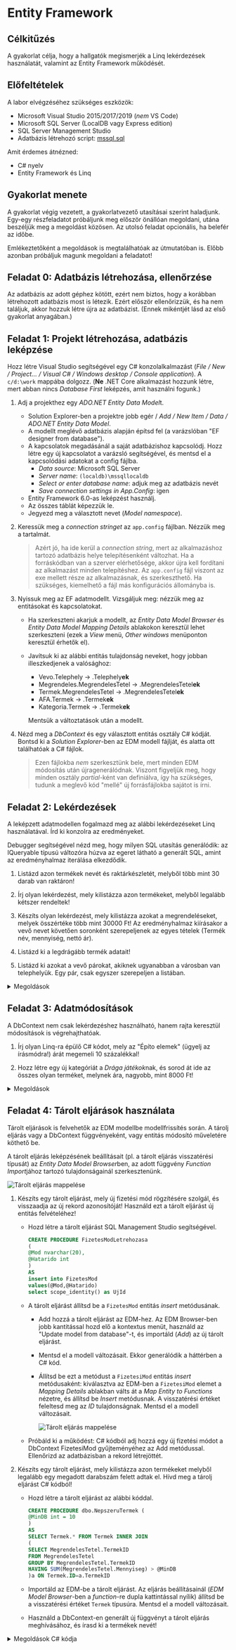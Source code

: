 # Entity Framework

## Célkitűzés

A gyakorlat célja, hogy a hallgatók megismerjék a Linq lekérdezések használatát, valamint az Entity Framework működését.

## Előfeltételek

A labor elvégzéséhez szükséges eszközök:

- Microsoft Visual Studio 2015/2017/2019 (_nem_ VS Code)
- Microsoft SQL Server (LocalDB vagy Express edition)
- SQL Server Management Studio
- Adatbázis létrehozó script: [mssql.sql](https://raw.githubusercontent.com/bmeviauac01/gyakorlatok/master/mssql.sql)

Amit érdemes átnézned:

- C# nyelv
- Entity Framework és Linq

## Gyakorlat menete

A gyakorlat végig vezetett, a gyakorlatvezető utasításai szerint haladjunk. Egy-egy részfeladatot próbáljunk meg először önállóan megoldani, utána beszéljük meg a megoldást közösen. Az utolsó feladat opcionális, ha belefér az időbe.

Emlékeztetőként a megoldások is megtalálhatóak az útmutatóban is. Előbb azonban próbáljuk magunk megoldani a feladatot!

## Feladat 0: Adatbázis létrehozása, ellenőrzése

Az adatbázis az adott géphez kötött, ezért nem biztos, hogy a korábban létrehozott adatbázis most is létezik. Ezért először ellenőrizzük, és ha nem találjuk, akkor hozzuk létre újra az adatbázist. (Ennek mikéntjét lásd az első gyakorlat anyagában.)

## Feladat 1: Projekt létrehozása, adatbázis leképzése

Hozz létre Visual Studio segítségével egy C# konzolalkalmazást (_File / New / Project... / Visual C# / Windows desktop / Console application_). A `c/d:\work` mappába dolgozz. (**Ne** .NET Core alkalmazást hozzunk létre, mert abban nincs _Database First_ leképzés, amit használni fogunk.)

1. Adj a projekthez egy *ADO.NET Entity Data Model*t.

   - Solution Explorer-ben a projektre jobb egér / _Add / New Item / Data / ADO.NET Entity Data Model_.
   - A modellt meglévő adatbázis alapján építsd fel (a varázslóban "EF designer from database").
   - A kapcsolatok megadásánál a saját adatbázishoz kapcsolódj. Hozz létre egy új kapcsolatot a varázsló segítségével, és mentsd el a kapcsolódási adatokat a config fájlba.
     - _Data source_: Microsoft SQL Server
     - _Server name_: `(localdb)\mssqllocaldb`
     - _Select or enter database name_: adjuk meg az adatbázis nevét
     - _Save connection settings in App.Config_: igen
   - Entity Framework 6.0-as leképzést használj.
   - Az összes táblát képezzük le.
   - Jegyezd meg a választott nevet (_Model namespace_).

1. Keressük meg a _connection stringet_ az `app.config` fájlban. Nézzük meg a tartalmát.

   > Azért jó, ha ide kerül a _connection string_, mert az alkalmazáshoz tartozó adatbázis helye telepítésenként változhat. Ha a forráskódban van a szerver elérhetősége, akkor újra kell fordítani az alkalmazást minden telepítéshez. Az `app.config` fájl viszont az exe mellett része az alkalmazásnak, és szerkeszthető. Ha szükséges, kiemelhető a fájl más konfigurációs állományba is.

1. Nyissuk meg az EF adatmodellt. Vizsgáljuk meg: nézzük meg az entitásokat és kapcsolatokat.

   - Ha szerkeszteni akarjuk a modellt, az _Entity Data Model Browser_ és _Entity Data Model Mapping Details_ ablakokon keresztül lehet szerkeszteni (ezek a _View_ menü, _Other windows_ menüponton keresztül érhetők el).
   - Javítsuk ki az alábbi entitás tulajdonság neveket, hogy jobban illeszkedjenek a valósághoz:

     - Vevo.Telephely -> .Telephely**ek**
     - Megrendeles.MegrendelesTetel -> .MegrendelesTetel**ek**
     - Termek.MegrendelesTetel -> .MegrendelesTetel**ek**
     - AFA.Termek -> .Termek**ek**
     - Kategoria.Termek -> .Termek**ek**

     Mentsük a változtatások után a modellt.

1. Nézd meg a _DbContext_ és egy választott entitás osztály C# kódját. Bontsd ki a _Solution Explorer_-ben az EDM modell fájlját, és alatta ott találhatóak a C# fájlok.

   > Ezen fájlokba _nem_ szerkesztünk bele, mert minden EDM módosítás után újragenerálódnak. Viszont figyeljük meg, hogy minden osztály _partial_-ként van definiálva, így ha szükséges, tudunk a meglevő kód "mellé" új forrásfájlokba sajátot is írni.

## Feladat 2: Lekérdezések

A leképzett adatmodellen fogalmazd meg az alábbi lekérdezéseket Linq használatával. Írd ki konzolra az eredményeket.

Debugger segítségével nézd meg, hogy milyen SQL utasítás generálódik: az IQueryable típusú változóra húzva az egeret látható a generált SQL, amint az eredményhalmaz iterálása elkezdődik.

1. Listázd azon termékek nevét és raktárkészletét, melyből több mint 30 darab van raktáron!

1. Írj olyan lekérdezést, mely kilistázza azon termékeket, melyből legalább kétszer rendeltek!

1. Készíts olyan lekérdezést, mely kilistázza azokat a megrendeléseket, melyek összértéke több mint 30000 Ft! Az eredményhalmaz kiírásakor a vevő nevet követően soronként szerepeljenek az egyes tételek (Termék név, mennyiség, nettó ár).

1. Listázd ki a legdrágább termék adatait!

1. Listázd ki azokat a vevő párokat, akiknek ugyanabban a városban van telephelyük. Egy pár, csak egyszer szerepeljen a listában.

<details>
<summary>Megoldások</summary>

```csharp
Console.WriteLine("***** Második feladat *****");
using (AAFEntities db = new AAFEntities())
{
    // 2.1
    Console.WriteLine("\t2.1:");
    var qTermekRaktarkeszlet = from t in db.Termek
        where t.Raktarkeszlet > 30
        select t;
    foreach (var t in qTermekRaktarkeszlet)
        Console.WriteLine("\t\tNév={0}\tRaktrákészlet={1}", t.Nev, t.Raktarkeszlet);

    // 2.2
    Console.WriteLine("\t2.2:");
    var qTermekRendeles = from t in db.Termek
        where t.MegrendelesTetelek.Count >= 2
        select t;

    foreach (var t in qTermekRendeles)
        Console.WriteLine("\t\tNév={0}\tRaktrákészlet={1}", t.Nev, t.Raktarkeszlet);

    // 2.3
    Console.WriteLine("\t2.3:");
    var qMegrendelesOssz = from m in db.Megrendeles
        where m.MegrendelesTetelek.Sum(mt => mt.Mennyiseg * mt.NettoAr) > 30000
        select m;
    foreach (var m in qMegrendelesOssz)
    {
        Console.WriteLine("\t\tNév={0}", m.Telephely.Vevo.Nev);
        foreach (var mt in m.MegrendelesTetelek)
            Console.WriteLine("\t\t\tTermék={0}\tÁr={1}\tDb={2}", mt.Termek.Nev, mt.NettoAr, mt.Mennyiseg);
    }

    // 2.3 második megoldás
    // Csak egy lekérdezést fog generálni, a Navigation Propertyket is feltölti rögtön
    Console.WriteLine("\tc 2.3 alternatív megoldás:");
    var qMegrendelesOssz2 = from m in
        oc.Megrendeles.Include("MegrendelesTetel").Include("MegrendelesTetel.Termek")
            .Include("Telephely").Include("Telephely.Vevo")
        where m.MegrendelesTetelek.Sum(mt => mt.Mennyiseg * mt.NettoAr) > 30000
        select m;
    foreach (var m in qMegrendelesOssz2)
    {
        Console.WriteLine("\t\tNév={0}", m.Telephely.Vevo.Nev);
        foreach (var mt in m.MegrendelesTetelek)
            Console.WriteLine("\t\t\tTermék={0}\tÁr={1}\tDb={2}", mt.Termek.Nev, mt.NettoAr, mt.Mennyiseg);
    }

    // 2.4
    Console.WriteLine("\t2.4:");
    var qTermekMax = from t in db.Termek
        where t.NettoAr == db.Termek.Max(a => a.NettoAr)
        select t;
    foreach (var t in qTermekMax)
        Console.WriteLine("\t\tNév={0}\tÁrt={1}", t.Nev, t.NettoAr);

    // 2.5
    Console.WriteLine("\t2.5:");
    var qJoin = from t1 in db.Telephely
        join t2 in db.Telephely on t1.Varos equals t2.Varos
        where t1.VevoID > t2.VevoID
        select new { v1 = t1.Vevo, v2 = t2.Vevo };
    foreach (var v in qJoin)
        Console.WriteLine("\t\tVevő 1={0}\tVevő 2={1}", v.v1.Nev, v.v2.Nev);

}
```

</details>

## Feladat 3: Adatmódosítások

A DbContext nem csak lekérdezéshez használható, hanem rajta keresztül módosítások is végrehajthatóak.

1. Írj olyan Linq-ra épülő C# kódot, mely az "Építo elemek" (ügyelj az írásmódra!) árát megemeli 10 százalékkal!

1. Hozz létre egy új kategóriát a *Drága játékok*nak, és sorod át ide az összes olyan terméket, melynek ára, nagyobb, mint 8000 Ft!

<details>
<summary>Megoldások</summary>

```csharp
Console.WriteLine("***** Harmadik feladat *****");
using (AAFEntities db = new AAFEntities())
{
    // 3.1
    Console.WriteLine("\t3.1:");
    var qTermekEpito = from t in db.Termek
        where t.Kategoria.Nev == "Építo elemek"
        select t;
    Console.WriteLine("\tMódosítás előtt:");
    foreach (var t in qTermekEpito)
    {
        Console.WriteLine("\t\t\tNév={0}\tRaktrákészlet={1}\tÁr={2}", t.Nev, t.Raktarkeszlet, t.NettoAr);
        t.NettoAr = 1.1 * t.NettoAr;
    }

    db.SaveChanges();

    qTermekEpito = from t in db.Termek
        where t.Kategoria.Nev == "Építo elemek"
        select t;
    Console.WriteLine("\tMódosítás után:");
    foreach (var t in qTermekEpito)
        Console.WriteLine("\t\t\tNév={0}\tRaktrákészlet={1}\tÁr={2}", t.Nev, t.Raktarkeszlet, t.NettoAr);

    // 3.2
    Console.WriteLine("\t3.2:");
    Kategoria dragaJatek = (from k in db.Kategoria
        where k.Nev == "Drága Játék"
        select k).SingleOrDefault();

    if (dragaJatek == null)
        dragaJatek = new Kategoria { Nev = "Drága Játék"; }

    var qTermekDraga = from t in db.Termek
        where t.NettoAr > 8000
        select t;

    foreach (var t in qTermekDraga)
        t.Kategoria = dragaJatek;
    db.SaveChanges();

    qTermekDraga = from t in oc.Termek
        where t.Kategoria.Nev == "Drága Játék"
        select t;

    foreach (var t in qTermekDraga)
        Console.WriteLine("\t\tNév={0}\tÁrt={1}", t.Nev, t.NettoAr);
}
```

</details>

## Feladat 4: Tárolt eljárások használata

Tárolt eljárások is felvehetők az EDM modellbe modellfrissítés során. A tárolj eljárás vagy a DbContext függvényeként, vagy entitás módosító műveletére köthető be.

A tárolt eljárás leképzésének beállításait (pl. a tárolt eljárás visszatérési típusát) az *Entity Data Model Browser*ben, az adott függvény *Function Import*jához tartozó tulajdonságainál szerkesztenünk.

![Tárolt eljárás mappelése](images/vs-storedproc-mapping.png)

1. Készíts egy tárolt eljárást, mely új fizetési mód rögzítésére szolgál, és visszaadja az új rekord azonosítóját! Használd ezt a tárolt eljárást új entitás felvételéhez!

   - Hozd létre a tárolt eljárást SQL Management Studio segítségével.

     ```sql
     CREATE PROCEDURE FizetesModLetrehozasa
     (
     @Mod nvarchar(20),
     @Hatarido int
     )
     AS
     insert into FizetesMod
     values(@Mod,@Hatarido)
     select scope_identity() as UjId
     ```

   - A tárolt eljárást állítsd be a `FizetesMod` entitás _insert_ metódusának.

     - Add hozzá a tárolt eljárást az EDM-hez. Az EDM Browser-ben jobb kantitással hozd elő a kontextus menüt, használd az "Update model from database"-t, és importáld (_Add_) az új tárolt eljárást.
     - Mentsd el a modell változásait. Ekkor generálódik a háttérben a C# kód.
     - Állítsd be ezt a metódust a `FizetesiMod` entitás _insert_ metódusaként: kiválasztva az EDM-ben a `FizetesiMod` elemet a _Mapping Details_ ablakban válts át a _Map Entity to Functions_ nézetre, és állítsd be _Insert_ metódusnak. A visszatérési értéket feleltesd meg az _ID_ tulajdonságnak. Mentsd el a modell változásait.

       ![Tárolt eljárás mappelése](images/vs-insert-storedproc.png)

   - Próbáld ki a működést: C# kódból adj hozzá egy új fizetési módot a DbContext FizetesiMod gyűjteményéhez az Add metódussal. Ellenőrizd az adatbázisban a rekord létrejöttét.

1. Készíts egy tárolt eljárást, mely kilistázza azon termékeket melyből legalább egy megadott darabszám felett adtak el. Hívd meg a tárolj eljárást C# kódból!

   - Hozd létre a tárolt eljárást az alábbi kóddal.

     ```sql
     CREATE PROCEDURE dbo.NepszeruTermek (
     @MinDB int = 10
     )
     AS
     SELECT Termek.* FROM Termek INNER JOIN
     (
     SELECT MegrendelesTetel.TermekID
     FROM MegrendelesTetel
     GROUP BY MegrendelesTetel.TermekID
     HAVING SUM(MegrendelesTetel.Mennyiseg) > @MinDB
     )a ON Termek.ID=a.TermekID
     ```

   - Importáld az EDM-be a tárolt eljárást. Az eljárás beállításainál (_EDM Model Browser_-ben a _function_-re dupla kattintással nyílik) állítsd be a visszatérési értéket `Termek` típusúra. Mentsd el a modell változásait.

   - Használd a DbContext-en generált új függvényt a tárolt eljárás meghívásához, és írasd ki a termékek nevét!

<details>
<summary>Megoldások C# kódja</summary>

```csharp
Console.WriteLine("***** Negyedik feladat *****");
using (AAFEntities db = new AAFEntities())
{
    // 4.3
    Console.WriteLine("\t4.3:");

    var f = new FizetesMod
    {
        Mod = "Valamikor hozom",
        Hatarido = 99999
    };

    oc.FizetesMod.Add(f);
    oc.SaveChanges();

    // 4.6
    Console.WriteLine("\t4.6:");
    var qTermekNepszeru = db.NepszeruTermek(5);
    foreach (var t in qTermekNepszeru)
        Console.WriteLine("\t\tNév={0}\tRaktrákészlet={1}\tÁr={2}", t.Nev, t.Raktarkeszlet, t.NettoAr));
}
```

</details>
